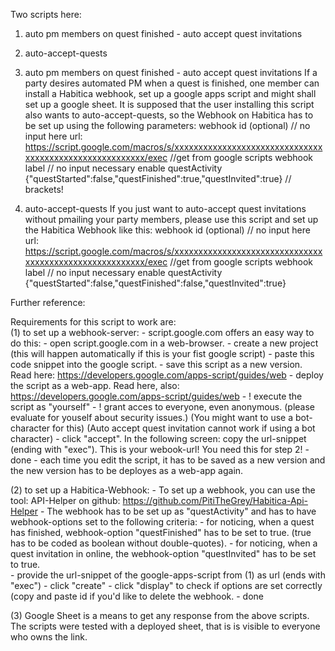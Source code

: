 Two scripts here: 

1. auto pm members on quest finished - auto accept quest invitations
2. auto-accept-quests

1. auto pm members on quest finished - auto accept quest invitations
If a party desires automated PM when a quest is finished, one member can install a Habitica webhook, set up a google apps script and 
might shall set up a google sheet. 
It is supposed that the user installing this script also wants to auto-accept-quests, so the Webhook on Habitica has to be 
set up using the following parameters: 
  webhook id (optional) // no input here
  url: https://script.google.com/macros/s/xxxxxxxxxxxxxxxxxxxxxxxxxxxxxxxxxxxxxxxxxxxxxxxxxxxxxxxx/exec  //get from google scripts
  webhook label // no input necessary
  enable
  questActivity
  {"questStarted":false,"questFinished":true,"questInvited":true}  // brackets!
  
2. auto-accept-quests
If you just want to auto-accept quest invitations without pmailing your party members, please use this script and set up the Habitica
Webhook like this: 
  webhook id (optional) // no input here
  url: https://script.google.com/macros/s/xxxxxxxxxxxxxxxxxxxxxxxxxxxxxxxxxxxxxxxxxxxxxxxxxxxxxxxx/exec  //get from google scripts
  webhook label // no input necessary
  enable
  questActivity
  {"questStarted":false,"questFinished":false,"questInvited":true}


Further reference: 

 Requirements for this script to work are:  
 (1) to set up a webhook-server: 
     - script.google.com offers an easy way to do this:
     - open script.google.com in a web-browser. 
     - create a new project (this will happen automatically if this is your fist google script) 
     - paste this code snippet into the google script. 
     - save this script as a new version. Read here: https://developers.google.com/apps-script/guides/web
     - deploy the script as a web-app. Read here, also: https://developers.google.com/apps-script/guides/web
     - ! execute the script as "yourself"
     - ! grant acces to everyone, even anonymous. 
           (please evaluate for youself about security issues.) 
           (You might want to use a bot-character for this)
           (Auto accept quest invitation cannot work if using a bot character)
     - click "accept". In the following screen: copy the url-snippet (ending with "exec"). This is your webook-url! You need this for  step 2!
     - done
     - each time you edit the script, it has to be saved as a new version and the new version has to be deployes as a web-app again. 

 (2) to set up a Habitica-Webhook: 
     - To set up a webhook, you can use the tool: API-Helper on github: https://github.com/PitiTheGrey/Habitica-Api-Helper
     - The webhook has to be set up as "questActivity" and has to have webhook-options set to the following criteria: 
         - for noticing, when a quest has finished, webhook-option "questFinished" has to be set to true. (true has to be coded as boolean without double-quotes). 
         - for noticing, when a quest invitation in online, the webhook-option "questInvited" has to be set to true.  
         - provide the url-snippet of the google-apps-script from (1) as url (ends with "exec")
         - click "create"
         - click "display" to check if options are set correctly (copy and paste id if you'd like to delete the webhook. 
         - done
       

  (3) Google Sheet is a means to get any response from the above scripts. The scripts were tested with a deployed sheet, that is is visible to everyone who owns the link. 
